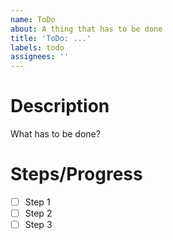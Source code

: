 ```yaml
---
name: ToDo
about: A thing that has to be done
title: 'ToDo: ...'
labels: todo
assignees: ''
---
```


# Description
What has to be done?

# Steps/Progress
- [ ] Step 1  
- [ ] Step 2  
- [ ] Step 3
